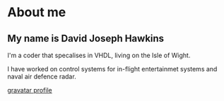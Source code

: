 # About me
## My name is David Joseph Hawkins

I'm a coder that specalises in VHDL, living on the Isle of Wight.

I have worked on control systems for in-flight entertainmet systems and naval air defence radar.

[gravatar profile](https://www.gravatar.com/70b91404066f890ce74de6c54a61f25595b231227bb7769c2b2b88e9e6f47260)

<!--
**djh1997/djh1997** is a ✨ _special_ ✨ repository because its `README.md` (this file) appears on your GitHub profile.

Here are some ideas to get you started:

- 🔭 I’m currently working on ...
- 🌱 I’m currently learning ...
- 👯 I’m looking to collaborate on ...
- 🤔 I’m looking for help with ...
- 💬 Ask me about ...
- 📫 How to reach me: ...
- 😄 Pronouns: ...
- ⚡ Fun fact: ...
-->
